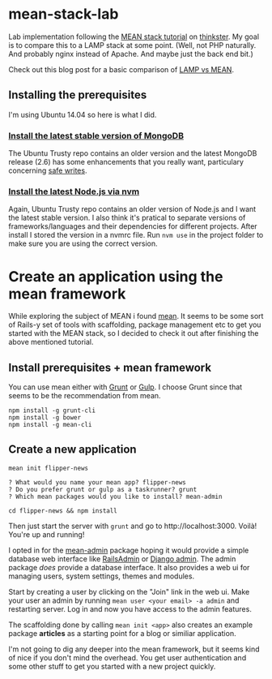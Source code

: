 # mean-stack-lab
Lab implementation following the [MEAN stack tutorial](https://thinkster.io/angulartutorial/mean-stack-tutorial/)
on [thinkster](https://thinkster.io/). My goal is to compare this to a LAMP stack at some point.
(Well, not PHP naturally. And probably nginx instead of Apache. And maybe just the back end bit.)

Check out this blog post for a basic comparison of [LAMP vs MEAN](http://blog.backand.com/mean-vs-lamp/).

## Installing the prerequisites
I'm using Ubuntu 14.04 so here is what I did.

### [Install the latest stable version of MongoDB](http://docs.mongodb.org/manual/tutorial/install-mongodb-on-ubuntu/)
The Ubuntu Trusty repo contains an older version and the latest MongoDB release (2.6) has some enhancements that you really want, particulary concerning [safe writes](http://docs.mongodb.org/master/release-notes/2.6-compatibility/#write-methods-incompatibility).

### [Install the latest Node.js via nvm](https://www.digitalocean.com/community/tutorials/how-to-install-node-js-on-an-ubuntu-14-04-server)
Again, Ubuntu Trusty repo contains an older version of Node.js and I want the latest stable version. I also think it's pratical to separate versions of frameworks/languages and their dependencies for different projects. After install I stored the version in a nvmrc file. Run `nvm use` in the project folder to make sure you are using the correct version.

# Create an application using the mean framework
While exploring the subject of MEAN i found [mean](http://mean.io/). It seems to be some sort of Rails-y set of tools with scaffolding, package management etc to get you started with the MEAN stack, so I decided to check it out after finishing the above mentioned tutorial.

## Install prerequisites + mean framework
You can use mean either with [Grunt](http://gruntjs.com/) or [Gulp](http://gulpjs.com/). I choose Grunt since that seems to be the recommendation from mean.

```
npm install -g grunt-cli
npm install -g bower
npm install -g mean-cli
```

## Create a new application

```
mean init flipper-news

? What would you name your mean app? flipper-news
? Do you prefer grunt or gulp as a taskrunner? grunt
? Which mean packages would you like to install? mean-admin

cd flipper-news && npm install
```

Then just start the server with `grunt` and go to http://localhost:3000. Voilà! You're up and running!

I opted in for the [mean-admin](https://git.mean.io/linnovate/mean-admin/) package hoping it would provide a simple database web interface like [RailsAdmin](https://github.com/sferik/rails_admin) or [Django admin](https://docs.djangoproject.com/en/1.7/ref/contrib/admin/). The admin package _does_ provide a database interface. It also provides a web ui for managing users, system settings, themes and modules.

Start by creating a user by clicking on the "Join" link in the web ui. Make your user an admin by running `mean user <your email> -a admin` and restarting server. Log in and now you have access to the admin features.

The scaffolding done by calling `mean init <app>` also creates an example package **articles** as a starting point for a blog or similiar application.

I'm not going to dig any deeper into the mean framework, but it seems kind of nice if you don't mind the overhead. You get user authentication and some other stuff to get you started with a new project quickly.
